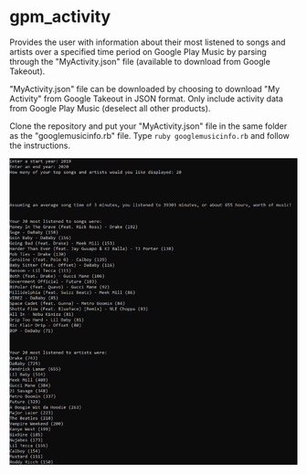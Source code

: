 # gpm_activity
Provides the user with information about their most listened to songs and artists over a specified time period on Google Play Music by parsing through the "MyActivity.json" file (available to download from Google Takeout).

"MyActivity.json" file can be downloaded by choosing to download "My Activity" from Google Takeout in JSON format. Only include activity data from Google Play Music (deselect all other products).

Clone the repository and put your "MyActivity.json" file in the same folder as the "googlemusicinfo.rb" file. 
Type ```ruby googlemusicinfo.rb``` and follow the instructions.

![alt text](https://github.com/neilshah20/gpm_activity/blob/master/example.png)
